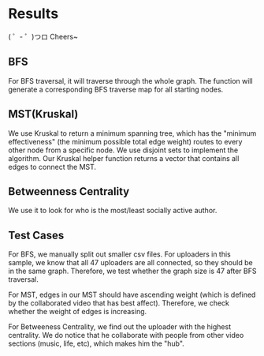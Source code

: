 # Results 

( ゜- ゜)つロ Cheers~

## BFS  
For BFS traversal, it will traverse through the whole graph. The function will generate a corresponding BFS traverse map for all starting nodes.
 

## MST(Kruskal) 
We use Kruskal to return a minimum spanning tree, which has the "minimum effectiveness" (the minimum possible total edge weight) routes to every other node from a specific node. We use disjoint sets to implement the algorithm. Our Kruskal helper function returns a vector that contains all edges to connect the MST.


## Betweenness Centrality 
We use it to look for who is the most/least socially active author.

## Test Cases 
For BFS, we manually split out smaller csv files. For uploaders in this sample, we know that all 47 uploaders are all connected, so they should be in the same graph. Therefore, we test whether the graph size is 47 after BFS traversal.

For MST, edges in our MST should have ascending weight (which is defined by the collaborated video that has best affect). Therefore, we check whether the weight of edges is increasing.

For Betweeness Centrality, we find out the uploader with the highest centrality. We do notice that he collaborate with people from other video sections (music, life, etc), which makes him the "hub".
